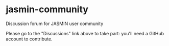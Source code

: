 # jasmin-community
Discussion forum for JASMIN user community

Please go to the "Discussions" link above to take part: you'll need a GitHub account to contribute.
